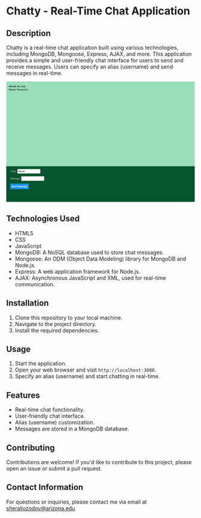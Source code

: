 # Chatty - Real-Time Chat Application

## Description
Chatty is a real-time chat application built using various technologies, including MongoDB, Mongoose, Express, AJAX, and more. This application provides a simple and user-friendly chat interface for users to send and receive messages. Users can specify an alias (username) and send messages in real-time.

![Chatty Screenshot](/screenshot-chatty.png)

## Technologies Used
- HTML5
- CSS
- JavaScript
- MongoDB: A NoSQL database used to store chat messages.
- Mongoose: An ODM (Object Data Modeling) library for MongoDB and Node.js.
- Express: A web application framework for Node.js.
- AJAX: Asynchronous JavaScript and XML, used for real-time communication.

## Installation
1. Clone this repository to your local machine.
2. Navigate to the project directory.
3. Install the required dependencies.

## Usage
1. Start the application.
2. Open your web browser and visit `http://localhost:3000`.
3. Specify an alias (username) and start chatting in real-time.

## Features
- Real-time chat functionality.
- User-friendly chat interface.
- Alias (username) customization.
- Messages are stored in a MongoDB database.

## Contributing
Contributions are welcome! If you'd like to contribute to this project, please open an issue or submit a pull request.

## Contact Information
For questions or inquiries, please contact me via email at sheraliozodov@arizona.edu



